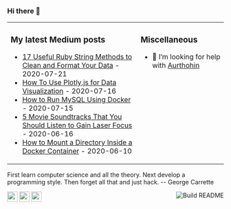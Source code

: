 ### Hi there 👋

<table>
<tr>
<td width="60%" valign="top">

### My latest Medium posts

<!-- blog starts -->
* [17 Useful Ruby String Methods to Clean and Format Your Data](https://towardsdatascience.com/17-useful-ruby-string-methods-to-clean-and-format-your-data-9c9147ff87b9?source=rss-4430950b9342------2) - 2020-07-21
* [How To Use Plotly.js for Data Visualization](https://towardsdatascience.com/how-to-use-plotly-js-for-data-visualization-46933e1bbd29?source=rss-4430950b9342------2) - 2020-07-16
* [How to Run MySQL Using Docker](https://towardsdatascience.com/how-to-run-mysql-using-docker-ed4cebcd90e4?source=rss-4430950b9342------2) - 2020-07-15
* [5 Movie Soundtracks That You Should Listen to Gain Laser Focus](https://medium.com/illumination/5-movie-soundtracks-that-you-should-listen-to-gain-laser-focus-85e024184a07?source=rss-4430950b9342------2) - 2020-06-16
* [How to Mount a Directory Inside a Docker Container](https://towardsdatascience.com/how-to-mount-a-directory-inside-a-docker-container-4cee379c298b?source=rss-4430950b9342------2) - 2020-06-10
<!-- blog ends -->
</td>
<td width="40%" valign="top">

### Miscellaneous

- 🤔 I’m looking for help with [Aurthohin](https://github.com/lifeparticle/Aurthohin)

</td>
</tr>
</table>

<!-- programming-quote starts -->
First learn computer science and all the theory. Next develop a programming style. Then forget all that and just hack. -- George Carrette
<!-- programming-quote ends -->

<p>
	<a href="https://medium.com/@lifeparticle"><img height="24" width="24" src="https://cdn.jsdelivr.net/npm/simple-icons@v3/icons/medium.svg" /></a>
	<a href="https://www.linkedin.com/in/mahbubzaman"><img height="24" width="24" src="https://cdn.jsdelivr.net/npm/simple-icons@v3/icons/linkedin.svg" /></a>
	<a href="https://stackoverflow.com/users/2611484/lifeparticle"><img height="24" width="24" src="https://cdn.jsdelivr.net/npm/simple-icons@v3/icons/stackoverflow.svg" /></a>
	<a href="https://github.com/lifeparticle/lifeparticle/workflows/Build%20README/badge.svg"><img align="right" src="https://github.com/lifeparticle/lifeparticle/workflows/Build%20README/badge.svg" alt="Build README"></a>
</p>